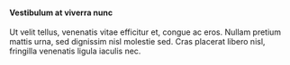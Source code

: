 #### Vestibulum at viverra nunc

Ut velit tellus, venenatis vitae efficitur et, congue ac eros. Nullam pretium mattis urna, sed dignissim nisl molestie sed. Cras placerat libero nisl, fringilla venenatis ligula iaculis nec. 